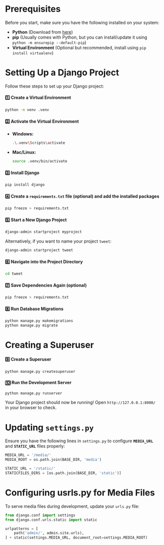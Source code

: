 # Prerequisites

Before you start, make sure you have the following installed on your system:

- **Python** (Download from [here](https://www.python.org/downloads/))
- **pip** (Usually comes with Python, but you can install/update it using `python -m ensurepip --default-pip`)
- **Virtual Environment** (Optional but recommended, install using `pip install virtualenv`)

# Setting Up a Django Project

Follow these steps to set up your Django project:

#### 1️⃣ Create a Virtual Environment

```sh
python -m venv .venv
```

#### 2️⃣ Activate the Virtual Environment

- **Windows:**
  ```sh
  .\.venv\Scripts\activate
  ```
- **Mac/Linux:**
  ```sh
  source .venv/bin/activate
  ```

#### 3️⃣ Install Django

```sh
pip install django
```

#### 4️⃣ Create a `requirements.txt` file (optional) and add the installed packages

```sh
pip freeze > requirements.txt
```

#### 5️⃣ Start a New Django Project

```sh
django-admin startproject myproject
```

Alternatively, if you want to name your project `tweet`:

```sh
django-admin startproject tweet
```

#### 6️⃣ Navigate into the Project Directory

```sh
cd tweet
```

#### 7️⃣ Save Dependencies Again (optional)

```sh
pip freeze > requirements.txt
```

#### 8️⃣ Run Database Migrations

```sh
python manage.py makemigrations
python manage.py migrate
```

# Creating a Superuser

#### 9️⃣ Create a Superuser

```sh
python manage.py createsuperuser
```

#### 🔟 Run the Development Server

```sh
python manage.py runserver
```

Your Django project should now be running! Open `http://127.0.0.1:8000/` in your browser to check.

# Updating `settings.py`

Ensure you have the following lines in `settings.py` to configure **`MEDIA_URL`** and **`STATIC_URL`** files properly:

```python
MEDIA_URL = '/media/'
MEDIA_ROOT = os.path.join(BASE_DIR, 'media')

STATIC_URL = '/static/'
STATICFILES_DIRS = [os.path.join(BASE_DIR, 'static')]
```



# Configuring usrls.py for Media Files

To serve media files during development, update your `urls.py` file:

```python
from django.conf import settings
from django.conf.urls.static import static

urlpatterns = [
    path('admin/', admin.site.urls),
] + static(settings.MEDIA_URL, document_root=settings.MEDIA_ROOT)
```

